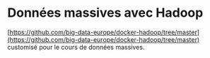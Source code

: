 Données massives avec Hadoop
===

[https://github.com/big-data-europe/docker-hadoop/tree/master](https://github.com/big-data-europe/docker-hadoop/tree/master) customisé pour le cours de données massives.
